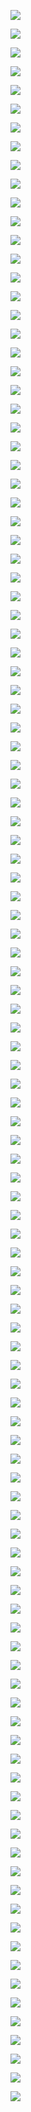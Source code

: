 ![](https://gitee.com/qytanggit/Python_Hacker/raw/master/IMG/PPT/%E4%B9%BE%E9%A2%90%E5%A0%82%E7%8E%B0%E4%BB%BB%E6%98%8E%E6%95%99%E6%95%99%E4%B8%BBKali%E4%B8%8EPython%E9%BB%91%E5%AE%A22018.3.%E5%B1%80%E5%9F%9F%E7%BD%91%E6%94%BB%E5%87%BB/1.PNG)

![](https://gitee.com/qytanggit/Python_Hacker/raw/master/IMG/PPT/%E4%B9%BE%E9%A2%90%E5%A0%82%E7%8E%B0%E4%BB%BB%E6%98%8E%E6%95%99%E6%95%99%E4%B8%BBKali%E4%B8%8EPython%E9%BB%91%E5%AE%A22018.3.%E5%B1%80%E5%9F%9F%E7%BD%91%E6%94%BB%E5%87%BB/2.PNG)

![](https://gitee.com/qytanggit/Python_Hacker/raw/master/IMG/PPT/%E4%B9%BE%E9%A2%90%E5%A0%82%E7%8E%B0%E4%BB%BB%E6%98%8E%E6%95%99%E6%95%99%E4%B8%BBKali%E4%B8%8EPython%E9%BB%91%E5%AE%A22018.3.%E5%B1%80%E5%9F%9F%E7%BD%91%E6%94%BB%E5%87%BB/3.PNG)

![](https://gitee.com/qytanggit/Python_Hacker/raw/master/IMG/PPT/%E4%B9%BE%E9%A2%90%E5%A0%82%E7%8E%B0%E4%BB%BB%E6%98%8E%E6%95%99%E6%95%99%E4%B8%BBKali%E4%B8%8EPython%E9%BB%91%E5%AE%A22018.3.%E5%B1%80%E5%9F%9F%E7%BD%91%E6%94%BB%E5%87%BB/4.PNG)

![](https://gitee.com/qytanggit/Python_Hacker/raw/master/IMG/PPT/%E4%B9%BE%E9%A2%90%E5%A0%82%E7%8E%B0%E4%BB%BB%E6%98%8E%E6%95%99%E6%95%99%E4%B8%BBKali%E4%B8%8EPython%E9%BB%91%E5%AE%A22018.3.%E5%B1%80%E5%9F%9F%E7%BD%91%E6%94%BB%E5%87%BB/5.PNG)

![](https://gitee.com/qytanggit/Python_Hacker/raw/master/IMG/PPT/%E4%B9%BE%E9%A2%90%E5%A0%82%E7%8E%B0%E4%BB%BB%E6%98%8E%E6%95%99%E6%95%99%E4%B8%BBKali%E4%B8%8EPython%E9%BB%91%E5%AE%A22018.3.%E5%B1%80%E5%9F%9F%E7%BD%91%E6%94%BB%E5%87%BB/6.PNG)

![](https://gitee.com/qytanggit/Python_Hacker/raw/master/IMG/PPT/%E4%B9%BE%E9%A2%90%E5%A0%82%E7%8E%B0%E4%BB%BB%E6%98%8E%E6%95%99%E6%95%99%E4%B8%BBKali%E4%B8%8EPython%E9%BB%91%E5%AE%A22018.3.%E5%B1%80%E5%9F%9F%E7%BD%91%E6%94%BB%E5%87%BB/7.PNG)

![](https://gitee.com/qytanggit/Python_Hacker/raw/master/IMG/PPT/%E4%B9%BE%E9%A2%90%E5%A0%82%E7%8E%B0%E4%BB%BB%E6%98%8E%E6%95%99%E6%95%99%E4%B8%BBKali%E4%B8%8EPython%E9%BB%91%E5%AE%A22018.3.%E5%B1%80%E5%9F%9F%E7%BD%91%E6%94%BB%E5%87%BB/8.PNG)

![](https://gitee.com/qytanggit/Python_Hacker/raw/master/IMG/PPT/%E4%B9%BE%E9%A2%90%E5%A0%82%E7%8E%B0%E4%BB%BB%E6%98%8E%E6%95%99%E6%95%99%E4%B8%BBKali%E4%B8%8EPython%E9%BB%91%E5%AE%A22018.3.%E5%B1%80%E5%9F%9F%E7%BD%91%E6%94%BB%E5%87%BB/9.PNG)

![](https://gitee.com/qytanggit/Python_Hacker/raw/master/IMG/PPT/%E4%B9%BE%E9%A2%90%E5%A0%82%E7%8E%B0%E4%BB%BB%E6%98%8E%E6%95%99%E6%95%99%E4%B8%BBKali%E4%B8%8EPython%E9%BB%91%E5%AE%A22018.3.%E5%B1%80%E5%9F%9F%E7%BD%91%E6%94%BB%E5%87%BB/10.PNG)

![](https://gitee.com/qytanggit/Python_Hacker/raw/master/IMG/PPT/%E4%B9%BE%E9%A2%90%E5%A0%82%E7%8E%B0%E4%BB%BB%E6%98%8E%E6%95%99%E6%95%99%E4%B8%BBKali%E4%B8%8EPython%E9%BB%91%E5%AE%A22018.3.%E5%B1%80%E5%9F%9F%E7%BD%91%E6%94%BB%E5%87%BB/11.PNG)

![](https://gitee.com/qytanggit/Python_Hacker/raw/master/IMG/PPT/%E4%B9%BE%E9%A2%90%E5%A0%82%E7%8E%B0%E4%BB%BB%E6%98%8E%E6%95%99%E6%95%99%E4%B8%BBKali%E4%B8%8EPython%E9%BB%91%E5%AE%A22018.3.%E5%B1%80%E5%9F%9F%E7%BD%91%E6%94%BB%E5%87%BB/12.PNG)

![](https://gitee.com/qytanggit/Python_Hacker/raw/master/IMG/PPT/%E4%B9%BE%E9%A2%90%E5%A0%82%E7%8E%B0%E4%BB%BB%E6%98%8E%E6%95%99%E6%95%99%E4%B8%BBKali%E4%B8%8EPython%E9%BB%91%E5%AE%A22018.3.%E5%B1%80%E5%9F%9F%E7%BD%91%E6%94%BB%E5%87%BB/13.PNG)

![](https://gitee.com/qytanggit/Python_Hacker/raw/master/IMG/PPT/%E4%B9%BE%E9%A2%90%E5%A0%82%E7%8E%B0%E4%BB%BB%E6%98%8E%E6%95%99%E6%95%99%E4%B8%BBKali%E4%B8%8EPython%E9%BB%91%E5%AE%A22018.3.%E5%B1%80%E5%9F%9F%E7%BD%91%E6%94%BB%E5%87%BB/14.PNG)

![](https://gitee.com/qytanggit/Python_Hacker/raw/master/IMG/PPT/%E4%B9%BE%E9%A2%90%E5%A0%82%E7%8E%B0%E4%BB%BB%E6%98%8E%E6%95%99%E6%95%99%E4%B8%BBKali%E4%B8%8EPython%E9%BB%91%E5%AE%A22018.3.%E5%B1%80%E5%9F%9F%E7%BD%91%E6%94%BB%E5%87%BB/15.PNG)

![](https://gitee.com/qytanggit/Python_Hacker/raw/master/IMG/PPT/%E4%B9%BE%E9%A2%90%E5%A0%82%E7%8E%B0%E4%BB%BB%E6%98%8E%E6%95%99%E6%95%99%E4%B8%BBKali%E4%B8%8EPython%E9%BB%91%E5%AE%A22018.3.%E5%B1%80%E5%9F%9F%E7%BD%91%E6%94%BB%E5%87%BB/16.PNG)

![](https://gitee.com/qytanggit/Python_Hacker/raw/master/IMG/PPT/%E4%B9%BE%E9%A2%90%E5%A0%82%E7%8E%B0%E4%BB%BB%E6%98%8E%E6%95%99%E6%95%99%E4%B8%BBKali%E4%B8%8EPython%E9%BB%91%E5%AE%A22018.3.%E5%B1%80%E5%9F%9F%E7%BD%91%E6%94%BB%E5%87%BB/17.PNG)

![](https://gitee.com/qytanggit/Python_Hacker/raw/master/IMG/PPT/%E4%B9%BE%E9%A2%90%E5%A0%82%E7%8E%B0%E4%BB%BB%E6%98%8E%E6%95%99%E6%95%99%E4%B8%BBKali%E4%B8%8EPython%E9%BB%91%E5%AE%A22018.3.%E5%B1%80%E5%9F%9F%E7%BD%91%E6%94%BB%E5%87%BB/18.PNG)

![](https://gitee.com/qytanggit/Python_Hacker/raw/master/IMG/PPT/%E4%B9%BE%E9%A2%90%E5%A0%82%E7%8E%B0%E4%BB%BB%E6%98%8E%E6%95%99%E6%95%99%E4%B8%BBKali%E4%B8%8EPython%E9%BB%91%E5%AE%A22018.3.%E5%B1%80%E5%9F%9F%E7%BD%91%E6%94%BB%E5%87%BB/19.PNG)

![](https://gitee.com/qytanggit/Python_Hacker/raw/master/IMG/PPT/%E4%B9%BE%E9%A2%90%E5%A0%82%E7%8E%B0%E4%BB%BB%E6%98%8E%E6%95%99%E6%95%99%E4%B8%BBKali%E4%B8%8EPython%E9%BB%91%E5%AE%A22018.3.%E5%B1%80%E5%9F%9F%E7%BD%91%E6%94%BB%E5%87%BB/20.PNG)

![](https://gitee.com/qytanggit/Python_Hacker/raw/master/IMG/PPT/%E4%B9%BE%E9%A2%90%E5%A0%82%E7%8E%B0%E4%BB%BB%E6%98%8E%E6%95%99%E6%95%99%E4%B8%BBKali%E4%B8%8EPython%E9%BB%91%E5%AE%A22018.3.%E5%B1%80%E5%9F%9F%E7%BD%91%E6%94%BB%E5%87%BB/21.PNG)

![](https://gitee.com/qytanggit/Python_Hacker/raw/master/IMG/PPT/%E4%B9%BE%E9%A2%90%E5%A0%82%E7%8E%B0%E4%BB%BB%E6%98%8E%E6%95%99%E6%95%99%E4%B8%BBKali%E4%B8%8EPython%E9%BB%91%E5%AE%A22018.3.%E5%B1%80%E5%9F%9F%E7%BD%91%E6%94%BB%E5%87%BB/22.PNG)

![](https://gitee.com/qytanggit/Python_Hacker/raw/master/IMG/PPT/%E4%B9%BE%E9%A2%90%E5%A0%82%E7%8E%B0%E4%BB%BB%E6%98%8E%E6%95%99%E6%95%99%E4%B8%BBKali%E4%B8%8EPython%E9%BB%91%E5%AE%A22018.3.%E5%B1%80%E5%9F%9F%E7%BD%91%E6%94%BB%E5%87%BB/23.PNG)

![](https://gitee.com/qytanggit/Python_Hacker/raw/master/IMG/PPT/%E4%B9%BE%E9%A2%90%E5%A0%82%E7%8E%B0%E4%BB%BB%E6%98%8E%E6%95%99%E6%95%99%E4%B8%BBKali%E4%B8%8EPython%E9%BB%91%E5%AE%A22018.3.%E5%B1%80%E5%9F%9F%E7%BD%91%E6%94%BB%E5%87%BB/24.PNG)

![](https://gitee.com/qytanggit/Python_Hacker/raw/master/IMG/PPT/%E4%B9%BE%E9%A2%90%E5%A0%82%E7%8E%B0%E4%BB%BB%E6%98%8E%E6%95%99%E6%95%99%E4%B8%BBKali%E4%B8%8EPython%E9%BB%91%E5%AE%A22018.3.%E5%B1%80%E5%9F%9F%E7%BD%91%E6%94%BB%E5%87%BB/25.PNG)

![](https://gitee.com/qytanggit/Python_Hacker/raw/master/IMG/PPT/%E4%B9%BE%E9%A2%90%E5%A0%82%E7%8E%B0%E4%BB%BB%E6%98%8E%E6%95%99%E6%95%99%E4%B8%BBKali%E4%B8%8EPython%E9%BB%91%E5%AE%A22018.3.%E5%B1%80%E5%9F%9F%E7%BD%91%E6%94%BB%E5%87%BB/26.PNG)

![](https://gitee.com/qytanggit/Python_Hacker/raw/master/IMG/PPT/%E4%B9%BE%E9%A2%90%E5%A0%82%E7%8E%B0%E4%BB%BB%E6%98%8E%E6%95%99%E6%95%99%E4%B8%BBKali%E4%B8%8EPython%E9%BB%91%E5%AE%A22018.3.%E5%B1%80%E5%9F%9F%E7%BD%91%E6%94%BB%E5%87%BB/27.PNG)

![](https://gitee.com/qytanggit/Python_Hacker/raw/master/IMG/PPT/%E4%B9%BE%E9%A2%90%E5%A0%82%E7%8E%B0%E4%BB%BB%E6%98%8E%E6%95%99%E6%95%99%E4%B8%BBKali%E4%B8%8EPython%E9%BB%91%E5%AE%A22018.3.%E5%B1%80%E5%9F%9F%E7%BD%91%E6%94%BB%E5%87%BB/28.PNG)

![](https://gitee.com/qytanggit/Python_Hacker/raw/master/IMG/PPT/%E4%B9%BE%E9%A2%90%E5%A0%82%E7%8E%B0%E4%BB%BB%E6%98%8E%E6%95%99%E6%95%99%E4%B8%BBKali%E4%B8%8EPython%E9%BB%91%E5%AE%A22018.3.%E5%B1%80%E5%9F%9F%E7%BD%91%E6%94%BB%E5%87%BB/29.PNG)

![](https://gitee.com/qytanggit/Python_Hacker/raw/master/IMG/PPT/%E4%B9%BE%E9%A2%90%E5%A0%82%E7%8E%B0%E4%BB%BB%E6%98%8E%E6%95%99%E6%95%99%E4%B8%BBKali%E4%B8%8EPython%E9%BB%91%E5%AE%A22018.3.%E5%B1%80%E5%9F%9F%E7%BD%91%E6%94%BB%E5%87%BB/30.PNG)

![](https://gitee.com/qytanggit/Python_Hacker/raw/master/IMG/PPT/%E4%B9%BE%E9%A2%90%E5%A0%82%E7%8E%B0%E4%BB%BB%E6%98%8E%E6%95%99%E6%95%99%E4%B8%BBKali%E4%B8%8EPython%E9%BB%91%E5%AE%A22018.3.%E5%B1%80%E5%9F%9F%E7%BD%91%E6%94%BB%E5%87%BB/31.PNG)

![](https://gitee.com/qytanggit/Python_Hacker/raw/master/IMG/PPT/%E4%B9%BE%E9%A2%90%E5%A0%82%E7%8E%B0%E4%BB%BB%E6%98%8E%E6%95%99%E6%95%99%E4%B8%BBKali%E4%B8%8EPython%E9%BB%91%E5%AE%A22018.3.%E5%B1%80%E5%9F%9F%E7%BD%91%E6%94%BB%E5%87%BB/32.PNG)

![](https://gitee.com/qytanggit/Python_Hacker/raw/master/IMG/PPT/%E4%B9%BE%E9%A2%90%E5%A0%82%E7%8E%B0%E4%BB%BB%E6%98%8E%E6%95%99%E6%95%99%E4%B8%BBKali%E4%B8%8EPython%E9%BB%91%E5%AE%A22018.3.%E5%B1%80%E5%9F%9F%E7%BD%91%E6%94%BB%E5%87%BB/33.PNG)

![](https://gitee.com/qytanggit/Python_Hacker/raw/master/IMG/PPT/%E4%B9%BE%E9%A2%90%E5%A0%82%E7%8E%B0%E4%BB%BB%E6%98%8E%E6%95%99%E6%95%99%E4%B8%BBKali%E4%B8%8EPython%E9%BB%91%E5%AE%A22018.3.%E5%B1%80%E5%9F%9F%E7%BD%91%E6%94%BB%E5%87%BB/34.PNG)

![](https://gitee.com/qytanggit/Python_Hacker/raw/master/IMG/PPT/%E4%B9%BE%E9%A2%90%E5%A0%82%E7%8E%B0%E4%BB%BB%E6%98%8E%E6%95%99%E6%95%99%E4%B8%BBKali%E4%B8%8EPython%E9%BB%91%E5%AE%A22018.3.%E5%B1%80%E5%9F%9F%E7%BD%91%E6%94%BB%E5%87%BB/35.PNG)

![](https://gitee.com/qytanggit/Python_Hacker/raw/master/IMG/PPT/%E4%B9%BE%E9%A2%90%E5%A0%82%E7%8E%B0%E4%BB%BB%E6%98%8E%E6%95%99%E6%95%99%E4%B8%BBKali%E4%B8%8EPython%E9%BB%91%E5%AE%A22018.3.%E5%B1%80%E5%9F%9F%E7%BD%91%E6%94%BB%E5%87%BB/36.PNG)

![](https://gitee.com/qytanggit/Python_Hacker/raw/master/IMG/PPT/%E4%B9%BE%E9%A2%90%E5%A0%82%E7%8E%B0%E4%BB%BB%E6%98%8E%E6%95%99%E6%95%99%E4%B8%BBKali%E4%B8%8EPython%E9%BB%91%E5%AE%A22018.3.%E5%B1%80%E5%9F%9F%E7%BD%91%E6%94%BB%E5%87%BB/37.PNG)

![](https://gitee.com/qytanggit/Python_Hacker/raw/master/IMG/PPT/%E4%B9%BE%E9%A2%90%E5%A0%82%E7%8E%B0%E4%BB%BB%E6%98%8E%E6%95%99%E6%95%99%E4%B8%BBKali%E4%B8%8EPython%E9%BB%91%E5%AE%A22018.3.%E5%B1%80%E5%9F%9F%E7%BD%91%E6%94%BB%E5%87%BB/38.PNG)

![](https://gitee.com/qytanggit/Python_Hacker/raw/master/IMG/PPT/%E4%B9%BE%E9%A2%90%E5%A0%82%E7%8E%B0%E4%BB%BB%E6%98%8E%E6%95%99%E6%95%99%E4%B8%BBKali%E4%B8%8EPython%E9%BB%91%E5%AE%A22018.3.%E5%B1%80%E5%9F%9F%E7%BD%91%E6%94%BB%E5%87%BB/39.PNG)

![](https://gitee.com/qytanggit/Python_Hacker/raw/master/IMG/PPT/%E4%B9%BE%E9%A2%90%E5%A0%82%E7%8E%B0%E4%BB%BB%E6%98%8E%E6%95%99%E6%95%99%E4%B8%BBKali%E4%B8%8EPython%E9%BB%91%E5%AE%A22018.3.%E5%B1%80%E5%9F%9F%E7%BD%91%E6%94%BB%E5%87%BB/40.PNG)

![](https://gitee.com/qytanggit/Python_Hacker/raw/master/IMG/PPT/%E4%B9%BE%E9%A2%90%E5%A0%82%E7%8E%B0%E4%BB%BB%E6%98%8E%E6%95%99%E6%95%99%E4%B8%BBKali%E4%B8%8EPython%E9%BB%91%E5%AE%A22018.3.%E5%B1%80%E5%9F%9F%E7%BD%91%E6%94%BB%E5%87%BB/41.PNG)

![](https://gitee.com/qytanggit/Python_Hacker/raw/master/IMG/PPT/%E4%B9%BE%E9%A2%90%E5%A0%82%E7%8E%B0%E4%BB%BB%E6%98%8E%E6%95%99%E6%95%99%E4%B8%BBKali%E4%B8%8EPython%E9%BB%91%E5%AE%A22018.3.%E5%B1%80%E5%9F%9F%E7%BD%91%E6%94%BB%E5%87%BB/42.PNG)

![](https://gitee.com/qytanggit/Python_Hacker/raw/master/IMG/PPT/%E4%B9%BE%E9%A2%90%E5%A0%82%E7%8E%B0%E4%BB%BB%E6%98%8E%E6%95%99%E6%95%99%E4%B8%BBKali%E4%B8%8EPython%E9%BB%91%E5%AE%A22018.3.%E5%B1%80%E5%9F%9F%E7%BD%91%E6%94%BB%E5%87%BB/43.PNG)

![](https://gitee.com/qytanggit/Python_Hacker/raw/master/IMG/PPT/%E4%B9%BE%E9%A2%90%E5%A0%82%E7%8E%B0%E4%BB%BB%E6%98%8E%E6%95%99%E6%95%99%E4%B8%BBKali%E4%B8%8EPython%E9%BB%91%E5%AE%A22018.3.%E5%B1%80%E5%9F%9F%E7%BD%91%E6%94%BB%E5%87%BB/44.PNG)

![](https://gitee.com/qytanggit/Python_Hacker/raw/master/IMG/PPT/%E4%B9%BE%E9%A2%90%E5%A0%82%E7%8E%B0%E4%BB%BB%E6%98%8E%E6%95%99%E6%95%99%E4%B8%BBKali%E4%B8%8EPython%E9%BB%91%E5%AE%A22018.3.%E5%B1%80%E5%9F%9F%E7%BD%91%E6%94%BB%E5%87%BB/45.PNG)

![](https://gitee.com/qytanggit/Python_Hacker/raw/master/IMG/PPT/%E4%B9%BE%E9%A2%90%E5%A0%82%E7%8E%B0%E4%BB%BB%E6%98%8E%E6%95%99%E6%95%99%E4%B8%BBKali%E4%B8%8EPython%E9%BB%91%E5%AE%A22018.3.%E5%B1%80%E5%9F%9F%E7%BD%91%E6%94%BB%E5%87%BB/46.PNG)

![](https://gitee.com/qytanggit/Python_Hacker/raw/master/IMG/PPT/%E4%B9%BE%E9%A2%90%E5%A0%82%E7%8E%B0%E4%BB%BB%E6%98%8E%E6%95%99%E6%95%99%E4%B8%BBKali%E4%B8%8EPython%E9%BB%91%E5%AE%A22018.3.%E5%B1%80%E5%9F%9F%E7%BD%91%E6%94%BB%E5%87%BB/47.PNG)

![](https://gitee.com/qytanggit/Python_Hacker/raw/master/IMG/PPT/%E4%B9%BE%E9%A2%90%E5%A0%82%E7%8E%B0%E4%BB%BB%E6%98%8E%E6%95%99%E6%95%99%E4%B8%BBKali%E4%B8%8EPython%E9%BB%91%E5%AE%A22018.3.%E5%B1%80%E5%9F%9F%E7%BD%91%E6%94%BB%E5%87%BB/48.PNG)

![](https://gitee.com/qytanggit/Python_Hacker/raw/master/IMG/PPT/%E4%B9%BE%E9%A2%90%E5%A0%82%E7%8E%B0%E4%BB%BB%E6%98%8E%E6%95%99%E6%95%99%E4%B8%BBKali%E4%B8%8EPython%E9%BB%91%E5%AE%A22018.3.%E5%B1%80%E5%9F%9F%E7%BD%91%E6%94%BB%E5%87%BB/49.PNG)

![](https://gitee.com/qytanggit/Python_Hacker/raw/master/IMG/PPT/%E4%B9%BE%E9%A2%90%E5%A0%82%E7%8E%B0%E4%BB%BB%E6%98%8E%E6%95%99%E6%95%99%E4%B8%BBKali%E4%B8%8EPython%E9%BB%91%E5%AE%A22018.3.%E5%B1%80%E5%9F%9F%E7%BD%91%E6%94%BB%E5%87%BB/50.PNG)

![](https://gitee.com/qytanggit/Python_Hacker/raw/master/IMG/PPT/%E4%B9%BE%E9%A2%90%E5%A0%82%E7%8E%B0%E4%BB%BB%E6%98%8E%E6%95%99%E6%95%99%E4%B8%BBKali%E4%B8%8EPython%E9%BB%91%E5%AE%A22018.3.%E5%B1%80%E5%9F%9F%E7%BD%91%E6%94%BB%E5%87%BB/51.PNG)

![](https://gitee.com/qytanggit/Python_Hacker/raw/master/IMG/PPT/%E4%B9%BE%E9%A2%90%E5%A0%82%E7%8E%B0%E4%BB%BB%E6%98%8E%E6%95%99%E6%95%99%E4%B8%BBKali%E4%B8%8EPython%E9%BB%91%E5%AE%A22018.3.%E5%B1%80%E5%9F%9F%E7%BD%91%E6%94%BB%E5%87%BB/52.PNG)

![](https://gitee.com/qytanggit/Python_Hacker/raw/master/IMG/PPT/%E4%B9%BE%E9%A2%90%E5%A0%82%E7%8E%B0%E4%BB%BB%E6%98%8E%E6%95%99%E6%95%99%E4%B8%BBKali%E4%B8%8EPython%E9%BB%91%E5%AE%A22018.3.%E5%B1%80%E5%9F%9F%E7%BD%91%E6%94%BB%E5%87%BB/53.PNG)

![](https://gitee.com/qytanggit/Python_Hacker/raw/master/IMG/PPT/%E4%B9%BE%E9%A2%90%E5%A0%82%E7%8E%B0%E4%BB%BB%E6%98%8E%E6%95%99%E6%95%99%E4%B8%BBKali%E4%B8%8EPython%E9%BB%91%E5%AE%A22018.3.%E5%B1%80%E5%9F%9F%E7%BD%91%E6%94%BB%E5%87%BB/54.PNG)

![](https://gitee.com/qytanggit/Python_Hacker/raw/master/IMG/PPT/%E4%B9%BE%E9%A2%90%E5%A0%82%E7%8E%B0%E4%BB%BB%E6%98%8E%E6%95%99%E6%95%99%E4%B8%BBKali%E4%B8%8EPython%E9%BB%91%E5%AE%A22018.3.%E5%B1%80%E5%9F%9F%E7%BD%91%E6%94%BB%E5%87%BB/55.PNG)

![](https://gitee.com/qytanggit/Python_Hacker/raw/master/IMG/PPT/%E4%B9%BE%E9%A2%90%E5%A0%82%E7%8E%B0%E4%BB%BB%E6%98%8E%E6%95%99%E6%95%99%E4%B8%BBKali%E4%B8%8EPython%E9%BB%91%E5%AE%A22018.3.%E5%B1%80%E5%9F%9F%E7%BD%91%E6%94%BB%E5%87%BB/56.PNG)

![](https://gitee.com/qytanggit/Python_Hacker/raw/master/IMG/PPT/%E4%B9%BE%E9%A2%90%E5%A0%82%E7%8E%B0%E4%BB%BB%E6%98%8E%E6%95%99%E6%95%99%E4%B8%BBKali%E4%B8%8EPython%E9%BB%91%E5%AE%A22018.3.%E5%B1%80%E5%9F%9F%E7%BD%91%E6%94%BB%E5%87%BB/57.PNG)

![](https://gitee.com/qytanggit/Python_Hacker/raw/master/IMG/PPT/%E4%B9%BE%E9%A2%90%E5%A0%82%E7%8E%B0%E4%BB%BB%E6%98%8E%E6%95%99%E6%95%99%E4%B8%BBKali%E4%B8%8EPython%E9%BB%91%E5%AE%A22018.3.%E5%B1%80%E5%9F%9F%E7%BD%91%E6%94%BB%E5%87%BB/58.PNG)

![](https://gitee.com/qytanggit/Python_Hacker/raw/master/IMG/PPT/%E4%B9%BE%E9%A2%90%E5%A0%82%E7%8E%B0%E4%BB%BB%E6%98%8E%E6%95%99%E6%95%99%E4%B8%BBKali%E4%B8%8EPython%E9%BB%91%E5%AE%A22018.3.%E5%B1%80%E5%9F%9F%E7%BD%91%E6%94%BB%E5%87%BB/59.PNG)

![](https://gitee.com/qytanggit/Python_Hacker/raw/master/IMG/PPT/%E4%B9%BE%E9%A2%90%E5%A0%82%E7%8E%B0%E4%BB%BB%E6%98%8E%E6%95%99%E6%95%99%E4%B8%BBKali%E4%B8%8EPython%E9%BB%91%E5%AE%A22018.3.%E5%B1%80%E5%9F%9F%E7%BD%91%E6%94%BB%E5%87%BB/60.PNG)

![](https://gitee.com/qytanggit/Python_Hacker/raw/master/IMG/PPT/%E4%B9%BE%E9%A2%90%E5%A0%82%E7%8E%B0%E4%BB%BB%E6%98%8E%E6%95%99%E6%95%99%E4%B8%BBKali%E4%B8%8EPython%E9%BB%91%E5%AE%A22018.3.%E5%B1%80%E5%9F%9F%E7%BD%91%E6%94%BB%E5%87%BB/61.PNG)

![](https://gitee.com/qytanggit/Python_Hacker/raw/master/IMG/PPT/%E4%B9%BE%E9%A2%90%E5%A0%82%E7%8E%B0%E4%BB%BB%E6%98%8E%E6%95%99%E6%95%99%E4%B8%BBKali%E4%B8%8EPython%E9%BB%91%E5%AE%A22018.3.%E5%B1%80%E5%9F%9F%E7%BD%91%E6%94%BB%E5%87%BB/62.PNG)

![](https://gitee.com/qytanggit/Python_Hacker/raw/master/IMG/PPT/%E4%B9%BE%E9%A2%90%E5%A0%82%E7%8E%B0%E4%BB%BB%E6%98%8E%E6%95%99%E6%95%99%E4%B8%BBKali%E4%B8%8EPython%E9%BB%91%E5%AE%A22018.3.%E5%B1%80%E5%9F%9F%E7%BD%91%E6%94%BB%E5%87%BB/63.PNG)

![](https://gitee.com/qytanggit/Python_Hacker/raw/master/IMG/PPT/%E4%B9%BE%E9%A2%90%E5%A0%82%E7%8E%B0%E4%BB%BB%E6%98%8E%E6%95%99%E6%95%99%E4%B8%BBKali%E4%B8%8EPython%E9%BB%91%E5%AE%A22018.3.%E5%B1%80%E5%9F%9F%E7%BD%91%E6%94%BB%E5%87%BB/64.PNG)

![](https://gitee.com/qytanggit/Python_Hacker/raw/master/IMG/PPT/%E4%B9%BE%E9%A2%90%E5%A0%82%E7%8E%B0%E4%BB%BB%E6%98%8E%E6%95%99%E6%95%99%E4%B8%BBKali%E4%B8%8EPython%E9%BB%91%E5%AE%A22018.3.%E5%B1%80%E5%9F%9F%E7%BD%91%E6%94%BB%E5%87%BB/65.PNG)

![](https://gitee.com/qytanggit/Python_Hacker/raw/master/IMG/PPT/%E4%B9%BE%E9%A2%90%E5%A0%82%E7%8E%B0%E4%BB%BB%E6%98%8E%E6%95%99%E6%95%99%E4%B8%BBKali%E4%B8%8EPython%E9%BB%91%E5%AE%A22018.3.%E5%B1%80%E5%9F%9F%E7%BD%91%E6%94%BB%E5%87%BB/66.PNG)

![](https://gitee.com/qytanggit/Python_Hacker/raw/master/IMG/PPT/%E4%B9%BE%E9%A2%90%E5%A0%82%E7%8E%B0%E4%BB%BB%E6%98%8E%E6%95%99%E6%95%99%E4%B8%BBKali%E4%B8%8EPython%E9%BB%91%E5%AE%A22018.3.%E5%B1%80%E5%9F%9F%E7%BD%91%E6%94%BB%E5%87%BB/67.PNG)

![](https://gitee.com/qytanggit/Python_Hacker/raw/master/IMG/PPT/%E4%B9%BE%E9%A2%90%E5%A0%82%E7%8E%B0%E4%BB%BB%E6%98%8E%E6%95%99%E6%95%99%E4%B8%BBKali%E4%B8%8EPython%E9%BB%91%E5%AE%A22018.3.%E5%B1%80%E5%9F%9F%E7%BD%91%E6%94%BB%E5%87%BB/68.PNG)

![](https://gitee.com/qytanggit/Python_Hacker/raw/master/IMG/PPT/%E4%B9%BE%E9%A2%90%E5%A0%82%E7%8E%B0%E4%BB%BB%E6%98%8E%E6%95%99%E6%95%99%E4%B8%BBKali%E4%B8%8EPython%E9%BB%91%E5%AE%A22018.3.%E5%B1%80%E5%9F%9F%E7%BD%91%E6%94%BB%E5%87%BB/69.PNG)

![](https://gitee.com/qytanggit/Python_Hacker/raw/master/IMG/PPT/%E4%B9%BE%E9%A2%90%E5%A0%82%E7%8E%B0%E4%BB%BB%E6%98%8E%E6%95%99%E6%95%99%E4%B8%BBKali%E4%B8%8EPython%E9%BB%91%E5%AE%A22018.3.%E5%B1%80%E5%9F%9F%E7%BD%91%E6%94%BB%E5%87%BB/70.PNG)

![](https://gitee.com/qytanggit/Python_Hacker/raw/master/IMG/PPT/%E4%B9%BE%E9%A2%90%E5%A0%82%E7%8E%B0%E4%BB%BB%E6%98%8E%E6%95%99%E6%95%99%E4%B8%BBKali%E4%B8%8EPython%E9%BB%91%E5%AE%A22018.3.%E5%B1%80%E5%9F%9F%E7%BD%91%E6%94%BB%E5%87%BB/71.PNG)

![](https://gitee.com/qytanggit/Python_Hacker/raw/master/IMG/PPT/%E4%B9%BE%E9%A2%90%E5%A0%82%E7%8E%B0%E4%BB%BB%E6%98%8E%E6%95%99%E6%95%99%E4%B8%BBKali%E4%B8%8EPython%E9%BB%91%E5%AE%A22018.3.%E5%B1%80%E5%9F%9F%E7%BD%91%E6%94%BB%E5%87%BB/72.PNG)

![](https://gitee.com/qytanggit/Python_Hacker/raw/master/IMG/PPT/%E4%B9%BE%E9%A2%90%E5%A0%82%E7%8E%B0%E4%BB%BB%E6%98%8E%E6%95%99%E6%95%99%E4%B8%BBKali%E4%B8%8EPython%E9%BB%91%E5%AE%A22018.3.%E5%B1%80%E5%9F%9F%E7%BD%91%E6%94%BB%E5%87%BB/73.PNG)

![](https://gitee.com/qytanggit/Python_Hacker/raw/master/IMG/PPT/%E4%B9%BE%E9%A2%90%E5%A0%82%E7%8E%B0%E4%BB%BB%E6%98%8E%E6%95%99%E6%95%99%E4%B8%BBKali%E4%B8%8EPython%E9%BB%91%E5%AE%A22018.3.%E5%B1%80%E5%9F%9F%E7%BD%91%E6%94%BB%E5%87%BB/74.PNG)

![](https://gitee.com/qytanggit/Python_Hacker/raw/master/IMG/PPT/%E4%B9%BE%E9%A2%90%E5%A0%82%E7%8E%B0%E4%BB%BB%E6%98%8E%E6%95%99%E6%95%99%E4%B8%BBKali%E4%B8%8EPython%E9%BB%91%E5%AE%A22018.3.%E5%B1%80%E5%9F%9F%E7%BD%91%E6%94%BB%E5%87%BB/75.PNG)

![](https://gitee.com/qytanggit/Python_Hacker/raw/master/IMG/PPT/%E4%B9%BE%E9%A2%90%E5%A0%82%E7%8E%B0%E4%BB%BB%E6%98%8E%E6%95%99%E6%95%99%E4%B8%BBKali%E4%B8%8EPython%E9%BB%91%E5%AE%A22018.3.%E5%B1%80%E5%9F%9F%E7%BD%91%E6%94%BB%E5%87%BB/76.PNG)

![](https://gitee.com/qytanggit/Python_Hacker/raw/master/IMG/PPT/%E4%B9%BE%E9%A2%90%E5%A0%82%E7%8E%B0%E4%BB%BB%E6%98%8E%E6%95%99%E6%95%99%E4%B8%BBKali%E4%B8%8EPython%E9%BB%91%E5%AE%A22018.3.%E5%B1%80%E5%9F%9F%E7%BD%91%E6%94%BB%E5%87%BB/77.PNG)

![](https://gitee.com/qytanggit/Python_Hacker/raw/master/IMG/PPT/%E4%B9%BE%E9%A2%90%E5%A0%82%E7%8E%B0%E4%BB%BB%E6%98%8E%E6%95%99%E6%95%99%E4%B8%BBKali%E4%B8%8EPython%E9%BB%91%E5%AE%A22018.3.%E5%B1%80%E5%9F%9F%E7%BD%91%E6%94%BB%E5%87%BB/78.PNG)

![](https://gitee.com/qytanggit/Python_Hacker/raw/master/IMG/PPT/%E4%B9%BE%E9%A2%90%E5%A0%82%E7%8E%B0%E4%BB%BB%E6%98%8E%E6%95%99%E6%95%99%E4%B8%BBKali%E4%B8%8EPython%E9%BB%91%E5%AE%A22018.3.%E5%B1%80%E5%9F%9F%E7%BD%91%E6%94%BB%E5%87%BB/79.PNG)

![](https://gitee.com/qytanggit/Python_Hacker/raw/master/IMG/PPT/%E4%B9%BE%E9%A2%90%E5%A0%82%E7%8E%B0%E4%BB%BB%E6%98%8E%E6%95%99%E6%95%99%E4%B8%BBKali%E4%B8%8EPython%E9%BB%91%E5%AE%A22018.3.%E5%B1%80%E5%9F%9F%E7%BD%91%E6%94%BB%E5%87%BB/80.PNG)

![](https://gitee.com/qytanggit/Python_Hacker/raw/master/IMG/PPT/%E4%B9%BE%E9%A2%90%E5%A0%82%E7%8E%B0%E4%BB%BB%E6%98%8E%E6%95%99%E6%95%99%E4%B8%BBKali%E4%B8%8EPython%E9%BB%91%E5%AE%A22018.3.%E5%B1%80%E5%9F%9F%E7%BD%91%E6%94%BB%E5%87%BB/81.PNG)

![](https://gitee.com/qytanggit/Python_Hacker/raw/master/IMG/PPT/%E4%B9%BE%E9%A2%90%E5%A0%82%E7%8E%B0%E4%BB%BB%E6%98%8E%E6%95%99%E6%95%99%E4%B8%BBKali%E4%B8%8EPython%E9%BB%91%E5%AE%A22018.3.%E5%B1%80%E5%9F%9F%E7%BD%91%E6%94%BB%E5%87%BB/82.PNG)

![](https://gitee.com/qytanggit/Python_Hacker/raw/master/IMG/PPT/%E4%B9%BE%E9%A2%90%E5%A0%82%E7%8E%B0%E4%BB%BB%E6%98%8E%E6%95%99%E6%95%99%E4%B8%BBKali%E4%B8%8EPython%E9%BB%91%E5%AE%A22018.3.%E5%B1%80%E5%9F%9F%E7%BD%91%E6%94%BB%E5%87%BB/83.PNG)

![](https://gitee.com/qytanggit/Python_Hacker/raw/master/IMG/PPT/%E4%B9%BE%E9%A2%90%E5%A0%82%E7%8E%B0%E4%BB%BB%E6%98%8E%E6%95%99%E6%95%99%E4%B8%BBKali%E4%B8%8EPython%E9%BB%91%E5%AE%A22018.3.%E5%B1%80%E5%9F%9F%E7%BD%91%E6%94%BB%E5%87%BB/84.PNG)

![](https://gitee.com/qytanggit/Python_Hacker/raw/master/IMG/PPT/%E4%B9%BE%E9%A2%90%E5%A0%82%E7%8E%B0%E4%BB%BB%E6%98%8E%E6%95%99%E6%95%99%E4%B8%BBKali%E4%B8%8EPython%E9%BB%91%E5%AE%A22018.3.%E5%B1%80%E5%9F%9F%E7%BD%91%E6%94%BB%E5%87%BB/85.PNG)

![](https://gitee.com/qytanggit/Python_Hacker/raw/master/IMG/PPT/%E4%B9%BE%E9%A2%90%E5%A0%82%E7%8E%B0%E4%BB%BB%E6%98%8E%E6%95%99%E6%95%99%E4%B8%BBKali%E4%B8%8EPython%E9%BB%91%E5%AE%A22018.3.%E5%B1%80%E5%9F%9F%E7%BD%91%E6%94%BB%E5%87%BB/86.PNG)

![](https://gitee.com/qytanggit/Python_Hacker/raw/master/IMG/PPT/%E4%B9%BE%E9%A2%90%E5%A0%82%E7%8E%B0%E4%BB%BB%E6%98%8E%E6%95%99%E6%95%99%E4%B8%BBKali%E4%B8%8EPython%E9%BB%91%E5%AE%A22018.3.%E5%B1%80%E5%9F%9F%E7%BD%91%E6%94%BB%E5%87%BB/87.PNG)

![](https://gitee.com/qytanggit/Python_Hacker/raw/master/IMG/PPT/%E4%B9%BE%E9%A2%90%E5%A0%82%E7%8E%B0%E4%BB%BB%E6%98%8E%E6%95%99%E6%95%99%E4%B8%BBKali%E4%B8%8EPython%E9%BB%91%E5%AE%A22018.3.%E5%B1%80%E5%9F%9F%E7%BD%91%E6%94%BB%E5%87%BB/88.PNG)

![](https://gitee.com/qytanggit/Python_Hacker/raw/master/IMG/PPT/%E4%B9%BE%E9%A2%90%E5%A0%82%E7%8E%B0%E4%BB%BB%E6%98%8E%E6%95%99%E6%95%99%E4%B8%BBKali%E4%B8%8EPython%E9%BB%91%E5%AE%A22018.3.%E5%B1%80%E5%9F%9F%E7%BD%91%E6%94%BB%E5%87%BB/89.PNG)

![](https://gitee.com/qytanggit/Python_Hacker/raw/master/IMG/PPT/%E4%B9%BE%E9%A2%90%E5%A0%82%E7%8E%B0%E4%BB%BB%E6%98%8E%E6%95%99%E6%95%99%E4%B8%BBKali%E4%B8%8EPython%E9%BB%91%E5%AE%A22018.3.%E5%B1%80%E5%9F%9F%E7%BD%91%E6%94%BB%E5%87%BB/90.PNG)

![](https://gitee.com/qytanggit/Python_Hacker/raw/master/IMG/PPT/%E4%B9%BE%E9%A2%90%E5%A0%82%E7%8E%B0%E4%BB%BB%E6%98%8E%E6%95%99%E6%95%99%E4%B8%BBKali%E4%B8%8EPython%E9%BB%91%E5%AE%A22018.3.%E5%B1%80%E5%9F%9F%E7%BD%91%E6%94%BB%E5%87%BB/91.PNG)

![](https://gitee.com/qytanggit/Python_Hacker/raw/master/IMG/PPT/%E4%B9%BE%E9%A2%90%E5%A0%82%E7%8E%B0%E4%BB%BB%E6%98%8E%E6%95%99%E6%95%99%E4%B8%BBKali%E4%B8%8EPython%E9%BB%91%E5%AE%A22018.3.%E5%B1%80%E5%9F%9F%E7%BD%91%E6%94%BB%E5%87%BB/92.PNG)

![](https://gitee.com/qytanggit/Python_Hacker/raw/master/IMG/PPT/%E4%B9%BE%E9%A2%90%E5%A0%82%E7%8E%B0%E4%BB%BB%E6%98%8E%E6%95%99%E6%95%99%E4%B8%BBKali%E4%B8%8EPython%E9%BB%91%E5%AE%A22018.3.%E5%B1%80%E5%9F%9F%E7%BD%91%E6%94%BB%E5%87%BB/93.PNG)

![](https://gitee.com/qytanggit/Python_Hacker/raw/master/IMG/PPT/%E4%B9%BE%E9%A2%90%E5%A0%82%E7%8E%B0%E4%BB%BB%E6%98%8E%E6%95%99%E6%95%99%E4%B8%BBKali%E4%B8%8EPython%E9%BB%91%E5%AE%A22018.3.%E5%B1%80%E5%9F%9F%E7%BD%91%E6%94%BB%E5%87%BB/94.PNG)

![](https://gitee.com/qytanggit/Python_Hacker/raw/master/IMG/PPT/%E4%B9%BE%E9%A2%90%E5%A0%82%E7%8E%B0%E4%BB%BB%E6%98%8E%E6%95%99%E6%95%99%E4%B8%BBKali%E4%B8%8EPython%E9%BB%91%E5%AE%A22018.3.%E5%B1%80%E5%9F%9F%E7%BD%91%E6%94%BB%E5%87%BB/95.PNG)

![](https://gitee.com/qytanggit/Python_Hacker/raw/master/IMG/PPT/%E4%B9%BE%E9%A2%90%E5%A0%82%E7%8E%B0%E4%BB%BB%E6%98%8E%E6%95%99%E6%95%99%E4%B8%BBKali%E4%B8%8EPython%E9%BB%91%E5%AE%A22018.3.%E5%B1%80%E5%9F%9F%E7%BD%91%E6%94%BB%E5%87%BB/96.PNG)

![](https://gitee.com/qytanggit/Python_Hacker/raw/master/IMG/PPT/%E4%B9%BE%E9%A2%90%E5%A0%82%E7%8E%B0%E4%BB%BB%E6%98%8E%E6%95%99%E6%95%99%E4%B8%BBKali%E4%B8%8EPython%E9%BB%91%E5%AE%A22018.3.%E5%B1%80%E5%9F%9F%E7%BD%91%E6%94%BB%E5%87%BB/97.PNG)

![](https://gitee.com/qytanggit/Python_Hacker/raw/master/IMG/PPT/%E4%B9%BE%E9%A2%90%E5%A0%82%E7%8E%B0%E4%BB%BB%E6%98%8E%E6%95%99%E6%95%99%E4%B8%BBKali%E4%B8%8EPython%E9%BB%91%E5%AE%A22018.3.%E5%B1%80%E5%9F%9F%E7%BD%91%E6%94%BB%E5%87%BB/98.PNG)

![](https://gitee.com/qytanggit/Python_Hacker/raw/master/IMG/PPT/%E4%B9%BE%E9%A2%90%E5%A0%82%E7%8E%B0%E4%BB%BB%E6%98%8E%E6%95%99%E6%95%99%E4%B8%BBKali%E4%B8%8EPython%E9%BB%91%E5%AE%A22018.3.%E5%B1%80%E5%9F%9F%E7%BD%91%E6%94%BB%E5%87%BB/99.PNG)

![](https://gitee.com/qytanggit/Python_Hacker/raw/master/IMG/PPT/%E4%B9%BE%E9%A2%90%E5%A0%82%E7%8E%B0%E4%BB%BB%E6%98%8E%E6%95%99%E6%95%99%E4%B8%BBKali%E4%B8%8EPython%E9%BB%91%E5%AE%A22018.3.%E5%B1%80%E5%9F%9F%E7%BD%91%E6%94%BB%E5%87%BB/100.PNG)

![](https://gitee.com/qytanggit/Python_Hacker/raw/master/IMG/PPT/%E4%B9%BE%E9%A2%90%E5%A0%82%E7%8E%B0%E4%BB%BB%E6%98%8E%E6%95%99%E6%95%99%E4%B8%BBKali%E4%B8%8EPython%E9%BB%91%E5%AE%A22018.3.%E5%B1%80%E5%9F%9F%E7%BD%91%E6%94%BB%E5%87%BB/101.PNG)

![](https://gitee.com/qytanggit/Python_Hacker/raw/master/IMG/PPT/%E4%B9%BE%E9%A2%90%E5%A0%82%E7%8E%B0%E4%BB%BB%E6%98%8E%E6%95%99%E6%95%99%E4%B8%BBKali%E4%B8%8EPython%E9%BB%91%E5%AE%A22018.3.%E5%B1%80%E5%9F%9F%E7%BD%91%E6%94%BB%E5%87%BB/102.PNG)

![](https://gitee.com/qytanggit/Python_Hacker/raw/master/IMG/PPT/%E4%B9%BE%E9%A2%90%E5%A0%82%E7%8E%B0%E4%BB%BB%E6%98%8E%E6%95%99%E6%95%99%E4%B8%BBKali%E4%B8%8EPython%E9%BB%91%E5%AE%A22018.3.%E5%B1%80%E5%9F%9F%E7%BD%91%E6%94%BB%E5%87%BB/103.PNG)

![](https://gitee.com/qytanggit/Python_Hacker/raw/master/IMG/PPT/%E4%B9%BE%E9%A2%90%E5%A0%82%E7%8E%B0%E4%BB%BB%E6%98%8E%E6%95%99%E6%95%99%E4%B8%BBKali%E4%B8%8EPython%E9%BB%91%E5%AE%A22018.3.%E5%B1%80%E5%9F%9F%E7%BD%91%E6%94%BB%E5%87%BB/104.PNG)

![](https://gitee.com/qytanggit/Python_Hacker/raw/master/IMG/PPT/%E4%B9%BE%E9%A2%90%E5%A0%82%E7%8E%B0%E4%BB%BB%E6%98%8E%E6%95%99%E6%95%99%E4%B8%BBKali%E4%B8%8EPython%E9%BB%91%E5%AE%A22018.3.%E5%B1%80%E5%9F%9F%E7%BD%91%E6%94%BB%E5%87%BB/105.PNG)

![](https://gitee.com/qytanggit/Python_Hacker/raw/master/IMG/PPT/%E4%B9%BE%E9%A2%90%E5%A0%82%E7%8E%B0%E4%BB%BB%E6%98%8E%E6%95%99%E6%95%99%E4%B8%BBKali%E4%B8%8EPython%E9%BB%91%E5%AE%A22018.3.%E5%B1%80%E5%9F%9F%E7%BD%91%E6%94%BB%E5%87%BB/106.PNG)

![](https://gitee.com/qytanggit/Python_Hacker/raw/master/IMG/PPT/%E4%B9%BE%E9%A2%90%E5%A0%82%E7%8E%B0%E4%BB%BB%E6%98%8E%E6%95%99%E6%95%99%E4%B8%BBKali%E4%B8%8EPython%E9%BB%91%E5%AE%A22018.3.%E5%B1%80%E5%9F%9F%E7%BD%91%E6%94%BB%E5%87%BB/107.PNG)

![](https://gitee.com/qytanggit/Python_Hacker/raw/master/IMG/PPT/%E4%B9%BE%E9%A2%90%E5%A0%82%E7%8E%B0%E4%BB%BB%E6%98%8E%E6%95%99%E6%95%99%E4%B8%BBKali%E4%B8%8EPython%E9%BB%91%E5%AE%A22018.3.%E5%B1%80%E5%9F%9F%E7%BD%91%E6%94%BB%E5%87%BB/108.PNG)

![](https://gitee.com/qytanggit/Python_Hacker/raw/master/IMG/PPT/%E4%B9%BE%E9%A2%90%E5%A0%82%E7%8E%B0%E4%BB%BB%E6%98%8E%E6%95%99%E6%95%99%E4%B8%BBKali%E4%B8%8EPython%E9%BB%91%E5%AE%A22018.3.%E5%B1%80%E5%9F%9F%E7%BD%91%E6%94%BB%E5%87%BB/109.PNG)

![](https://gitee.com/qytanggit/Python_Hacker/raw/master/IMG/PPT/%E4%B9%BE%E9%A2%90%E5%A0%82%E7%8E%B0%E4%BB%BB%E6%98%8E%E6%95%99%E6%95%99%E4%B8%BBKali%E4%B8%8EPython%E9%BB%91%E5%AE%A22018.3.%E5%B1%80%E5%9F%9F%E7%BD%91%E6%94%BB%E5%87%BB/110.PNG)

![](https://gitee.com/qytanggit/Python_Hacker/raw/master/IMG/PPT/%E4%B9%BE%E9%A2%90%E5%A0%82%E7%8E%B0%E4%BB%BB%E6%98%8E%E6%95%99%E6%95%99%E4%B8%BBKali%E4%B8%8EPython%E9%BB%91%E5%AE%A22018.3.%E5%B1%80%E5%9F%9F%E7%BD%91%E6%94%BB%E5%87%BB/111.PNG)

![](https://gitee.com/qytanggit/Python_Hacker/raw/master/IMG/PPT/%E4%B9%BE%E9%A2%90%E5%A0%82%E7%8E%B0%E4%BB%BB%E6%98%8E%E6%95%99%E6%95%99%E4%B8%BBKali%E4%B8%8EPython%E9%BB%91%E5%AE%A22018.3.%E5%B1%80%E5%9F%9F%E7%BD%91%E6%94%BB%E5%87%BB/112.PNG)

